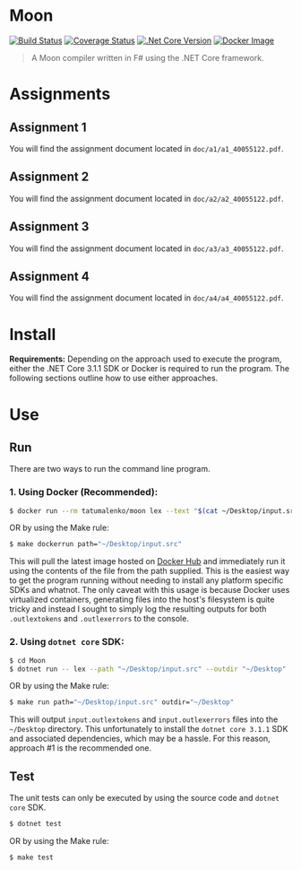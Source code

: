 # Moon

[![Build Status](https://github.com/tatumalenko/Moon/workflows/build/badge.svg)](https://github.com/tatumalenko/Moon/actions)
[![Coverage Status](https://coveralls.io/repos/github/tatumalenko/Moon/badge.svg?branch=master&t=Bx5cMI&service=github)](https://coveralls.io/github/tatumalenko/Moon?branch=master)
[![.Net Core Version](https://badge.fury.io/gh/dotnet%2Fcore.svg)](https://badge.fury.io/gh/dotnet%2Fcore)
[![Docker Image](https://dockeri.co/image/tatumalenko/moon)](https://hub.docker.com/r/tatumalenko/moon/)

> A Moon compiler written in F# using the .NET Core framework.

# Assignments

## Assignment 1

You will find the assignment document located in `doc/a1/a1_40055122.pdf`.

## Assignment 2

You will find the assignment document located in `doc/a2/a2_40055122.pdf`.

## Assignment 3

You will find the assignment document located in `doc/a3/a3_40055122.pdf`.

## Assignment 4

You will find the assignment document located in `doc/a4/a4_40055122.pdf`.

# Install

**Requirements:** Depending on the approach used to execute the program, either the .NET Core 3.1.1 SDK or Docker is required to run the program. The following sections outline how to use either approaches.

# Use

## Run

There are two ways to run the command line program.

### 1. Using Docker (Recommended):

```sh
$ docker run --rm tatumalenko/moon lex --text "$(cat ~/Desktop/input.src)"
```

OR by using the Make rule:

```sh
$ make dockerrun path="~/Desktop/input.src"
```

This will pull the latest image hosted on [Docker Hub](https://hub.docker.com/r/tatumalenko/moon/tags) and immediately run it using the contents of the file from the path supplied. This is the easiest way to get the program running without needing to install any platform specific SDKs and whatnot. The only caveat with this usage is because Docker uses virtualized containers, generating files into the host's filesystem is quite tricky and instead I sought to simply log the resulting outputs for both `.outlextokens` and `.outlexerrors` to the console.

### 2. Using `dotnet core` SDK:

```sh
$ cd Moon
$ dotnet run -- lex --path "~/Desktop/input.src" --outdir "~/Desktop"
```

OR by using the Make rule:

```sh
$ make run path="~/Desktop/input.src" outdir="~/Desktop"
```

This will output `input.outlextokens` and `input.outlexerrors` files into the `~/Desktop` directory. This unfortunately to install the `dotnet core 3.1.1` SDK and associated dependencies, which may be a hassle. For this reason, approach #1 is the recommended one.

## Test

The unit tests can only be executed by using the source code and `dotnet core` SDK.

```sh
$ dotnet test
```

OR by using the Make rule:

```sh
$ make test
```
